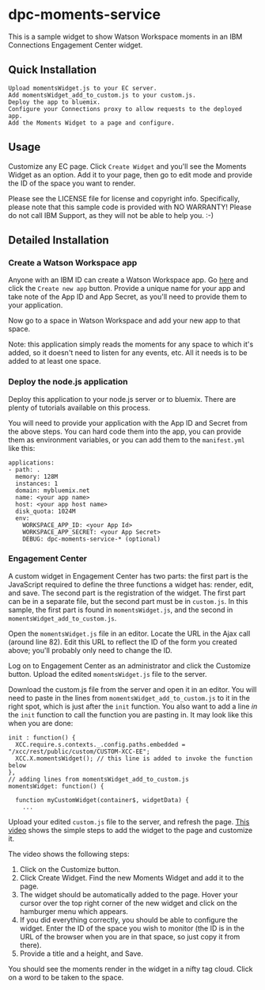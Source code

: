 # dpc-moments-service

This is a sample widget to show Watson Workspace moments in an
IBM Connections Engagement Center widget.

## Quick Installation

```
Upload momentsWidget.js to your EC server.
Add momentsWidget_add_to_custom.js to your custom.js.
Deploy the app to bluemix.
Configure your Connections proxy to allow requests to the deployed app.
Add the Moments Widget to a page and configure.
```


## Usage

Customize any EC page.  Click `Create Widget` and you'll see the Moments Widget as an option.
Add it to your page, then go to edit mode and provide the ID of the space you want to render.

Please see the LICENSE file for license and copyright info. Specifically, please note that
this sample code is provided with NO WARRANTY! Please do not call IBM Support, as they will
not be able to help you. :-)

## Detailed Installation

### Create a Watson Workspace app

Anyone with an IBM ID can create a Watson Workspace app.  Go [here](https://developer.watsonwork.ibm.com/apps)
and click the `Create new app` button.  Provide a unique name for your app and take note of
the App ID and App Secret, as you'll need to provide them to your application.

Now go to a space in Watson Workspace and add your new app to that space.

Note: this application simply reads the moments for any space to which it's added, so it doesn't need
to listen for any events, etc.  All it needs is to be added to at least one space.

### Deploy the node.js application

Deploy this application to your node.js server or to bluemix. There are plenty of tutorials
available on this process.  

You will need to provide your application with the App ID and Secret from the above steps.  You can
hard code them into the app, you can provide them as environment variables, or you can add them to
the `manifest.yml` like this:

```
applications:
- path: .
  memory: 128M
  instances: 1
  domain: mybluemix.net
  name: <your app name>
  host: <your app host name>
  disk_quota: 1024M
  env:
    WORKSPACE_APP_ID: <your App Id>
    WORKSPACE_APP_SECRET: <your App Secret>
    DEBUG: dpc-moments-service-* (optional)

```

### Engagement Center

A custom widget in Engagement Center has two parts: the first part is the JavaScript required to define
the three functions a widget has: render, edit, and save.  The second part is the registration of the
widget.  The first part can be in a separate file, but the second part must be in `custom.js`. In this sample,
the first part is found in `momentsWidget.js`, and the second in `momentsWidget_add_to_custom.js`.

Open the `momentsWidget.js` file in an editor.  Locate the URL in the Ajax call (around line 82). Edit
this URL to reflect the ID of the form you created above; you'll probably only need to change the ID.

Log on to Engagement Center as an administrator and click the Customize button. Upload the edited `momentsWidget.js`
file to the server.

Download the custom.js file from the server and open it in an editor.  You will need to paste in the
lines from `momentsWidget_add_to_custom.js` to it in the right spot, which is just after the `init` function.
You also want to add a line _in_ the `init` function to call the function you are pasting in.
It may look like this when you are done:

```
init : function() {
  XCC.require.s.contexts._.config.paths.embedded = "/xcc/rest/public/custom/CUSTOM-XCC-EE";			
  XCC.X.momentsWidget(); // this line is added to invoke the function below
},
// adding lines from momentsWidget_add_to_custom.js
momentsWidget: function() {

  function myCustomWidget(container$, widgetData) {
    ...

```

Upload your edited `custom.js` file to the server, and refresh the page.
[This video](https://youtu.be/6T94Czc3vGk) shows the simple steps to add the widget to the page and customize it.  


The video shows the following steps:

1. Click on the Customize button.
2. Click Create Widget.  Find the new Moments Widget and add it to the page.
3. The widget should be automatically added to the page. Hover your cursor over the top right corner
of the new widget and click on the hamburger menu which appears.
4. If you did everything correctly, you should be able to configure the widget. Enter the ID of
the space you wish to monitor (the ID is in the URL of the browser when you are in that space, so just copy
  it from there).
5. Provide a title and a height, and Save.

You should see the moments render in the widget in a nifty tag cloud.  Click on a word to be taken
to the space.
